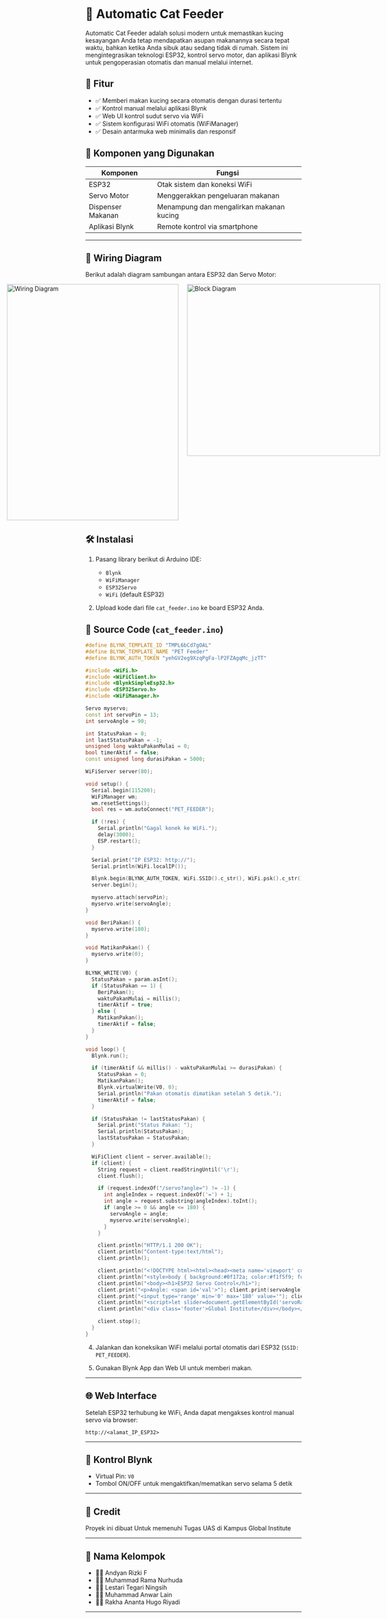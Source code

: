 # 🐾 Automatic Cat Feeder

Automatic Cat Feeder adalah solusi modern untuk memastikan kucing kesayangan Anda tetap mendapatkan asupan makanannya secara tepat waktu, bahkan ketika Anda sibuk atau sedang tidak di rumah. Sistem ini mengintegrasikan teknologi ESP32, kontrol servo motor, dan aplikasi Blynk untuk pengoperasian otomatis dan manual melalui internet.

## 📌 Fitur

- ✅ Memberi makan kucing secara otomatis dengan durasi tertentu
- ✅ Kontrol manual melalui aplikasi Blynk
- ✅ Web UI kontrol sudut servo via WiFi
- ✅ Sistem konfigurasi WiFi otomatis (WiFiManager)
- ✅ Desain antarmuka web minimalis dan responsif

## 🧩 Komponen yang Digunakan

| Komponen       | Fungsi                                     |
|----------------|---------------------------------------------|
| ESP32          | Otak sistem dan koneksi WiFi                |
| Servo Motor    | Menggerakkan pengeluaran makanan            |
| Dispenser Makanan | Menampung dan mengalirkan makanan kucing |
| Aplikasi Blynk | Remote kontrol via smartphone               |

---

## 🔌 Wiring Diagram

Berikut adalah diagram sambungan antara ESP32 dan Servo Motor:

<div style="display: flex; justify-content: center; gap: 20px;">

  <img src="wiring_diagram.jpeg" alt="Wiring Diagram" width="400" height="550">

  <img src="servo_motor_966r.jpeg" alt="Block Diagram" width="450" height="400">

</div>


## 🛠️ Instalasi

1. Pasang library berikut di Arduino IDE:
   - `Blynk`
   - `WiFiManager`
   - `ESP32Servo`
   - `WiFi` (default ESP32)

2. Upload kode dari file `cat_feeder.ino` ke board ESP32 Anda.
## 🧾 Source Code (`cat_feeder.ino`)

```cpp
#define BLYNK_TEMPLATE_ID "TMPL6bCd7gOAL"
#define BLYNK_TEMPLATE_NAME "PET Feeder"
#define BLYNK_AUTH_TOKEN "yehGV2eg9XzqPgFa-lP2FZAgqMc_jzTT"

#include <WiFi.h>
#include <WiFiClient.h>
#include <BlynkSimpleEsp32.h>
#include <ESP32Servo.h>
#include <WiFiManager.h>

Servo myservo;
const int servoPin = 13;
int servoAngle = 90;

int StatusPakan = 0;
int lastStatusPakan = -1;
unsigned long waktuPakanMulai = 0;
bool timerAktif = false;
const unsigned long durasiPakan = 5000;

WiFiServer server(80);

void setup() {
  Serial.begin(115200);
  WiFiManager wm;
  wm.resetSettings();
  bool res = wm.autoConnect("PET_FEEDER");

  if (!res) {
    Serial.println("Gagal konek ke WiFi.");
    delay(3000);
    ESP.restart();
  }

  Serial.print("IP ESP32: http://");
  Serial.println(WiFi.localIP());

  Blynk.begin(BLYNK_AUTH_TOKEN, WiFi.SSID().c_str(), WiFi.psk().c_str());
  server.begin();

  myservo.attach(servoPin);
  myservo.write(servoAngle);
}

void BeriPakan() {
  myservo.write(180);
}

void MatikanPakan() {
  myservo.write(0);
}

BLYNK_WRITE(V0) {
  StatusPakan = param.asInt();
  if (StatusPakan == 1) {
    BeriPakan();
    waktuPakanMulai = millis();
    timerAktif = true;
  } else {
    MatikanPakan();
    timerAktif = false;
  }
}

void loop() {
  Blynk.run();

  if (timerAktif && millis() - waktuPakanMulai >= durasiPakan) {
    StatusPakan = 0;
    MatikanPakan();
    Blynk.virtualWrite(V0, 0);
    Serial.println("Pakan otomatis dimatikan setelah 5 detik.");
    timerAktif = false;
  }

  if (StatusPakan != lastStatusPakan) {
    Serial.print("Status Pakan: ");
    Serial.println(StatusPakan);
    lastStatusPakan = StatusPakan;
  }

  WiFiClient client = server.available();
  if (client) {
    String request = client.readStringUntil('\r');
    client.flush();

    if (request.indexOf("/servo?angle=") != -1) {
      int angleIndex = request.indexOf('=') + 1;
      int angle = request.substring(angleIndex).toInt();
      if (angle >= 0 && angle <= 180) {
        servoAngle = angle;
        myservo.write(servoAngle);
      }
    }

    client.println("HTTP/1.1 200 OK");
    client.println("Content-type:text/html");
    client.println();

    client.println("<!DOCTYPE html><html><head><meta name='viewport' content='width=device-width, initial-scale=1'>");
    client.println("<style>body { background:#0f172a; color:#f1f5f9; font-family:Segoe UI; text-align:center; padding-top:50px; } .slider { width:80%; } h1 { color:#38bdf8; } .footer { position:fixed; bottom:10px; width:100%; font-weight:bold; color:#60a5fa; }</style></head>");
    client.println("<body><h1>ESP32 Servo Control</h1>");
    client.print("<p>Angle: <span id='val'>"); client.print(servoAngle); client.println("</span>°</p>");
    client.print("<input type='range' min='0' max='180' value='"); client.print(servoAngle); client.println("' class='slider' id='servoRange'>");
    client.println("<script>let slider=document.getElementById('servoRange');let val=document.getElementById('val');slider.oninput=function(){val.innerHTML=this.value;fetch('/servo?angle='+this.value);}</script>");
    client.println("<div class='footer'>Global Institute</div></body></html>");

    client.stop();
  }
}

```

4. Jalankan dan koneksikan WiFi melalui portal otomatis dari ESP32 (`SSID: PET_FEEDER`).

5. Gunakan Blynk App dan Web UI untuk memberi makan.

---

## 🌐 Web Interface

Setelah ESP32 terhubung ke WiFi, Anda dapat mengakses kontrol manual servo via browser:
```
http://<alamat_IP_ESP32>
```

---

## 📱 Kontrol Blynk

- Virtual Pin: `V0`
- Tombol ON/OFF untuk mengaktifkan/mematikan servo selama 5 detik

---

## 💬 Credit

Proyek ini dibuat Untuk memenuhi Tugas UAS di Kampus Global Institute

---

## 👥 Nama Kelompok

- 🧑‍💻 Andyan Rizki F  
- 🧑‍💻 Muhammad Rama Nurhuda  
- 👩‍💻 Lestari Tegari Ningsih  
- 🧑‍💻 Muhammad Anwar Lain  
- 🧑‍💻 Rakha Ananta Hugo Riyadi

---
